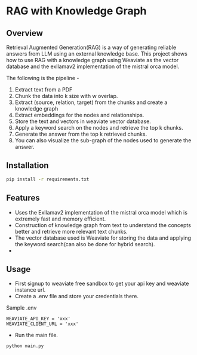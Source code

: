 # RAG with Knowledge Graph

## Overview
Retrieval Augmented Generation(RAG) is a way of generating reliable answers from LLM using an external knowledge base.
This project shows how to use RAG with a knowledge graph using Weaviate as the vector database and the exllamav2 implementation of the mistral orca model.

The following is the pipeline -
1. Extract text from a PDF
2. Chunk the data into k size with w overlap.
2. Extract (source, relation, target) from the chunks and create a knowledge graph
3. Extract embeddings for the nodes and relationships.
4. Store the text and vectors in weaviate vector database.
5. Apply a keyword search on the nodes and retrieve the top k chunks.
6. Generate the answer from the top k retrieved chunks.
7. You can also visualize the sub-graph of the nodes used to generate the answer.

## Installation

```bash
pip install -r requirements.txt
```

## Features
- Uses the Exllamav2 implementation of the mistral orca model which is extremely fast and memory efficient.
- Construction of knowledge graph from text to understand the concepts better and retrieve more relevant text chunks.
- The vector database used is Weaviate for storing the data and applying the keyword search(can also be done for hybrid search).
- 

## Usage

- First signup to weaviate free sandbox to get your api key and weaviate instance url.
- Create a .env file and store your credentials there.

Sample .env 

```env
WEAVIATE_API_KEY = 'xxx'
WEAVIATE_CLIENT_URL = 'xxx'
```

- Run the main file.

```bash
python main.py
```
